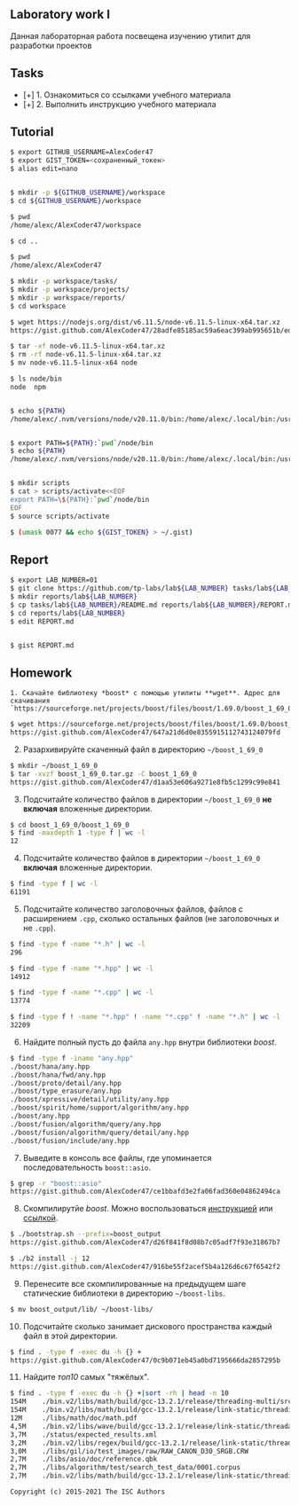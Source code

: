 ## Laboratory work I

Данная лабораторная работа посвещена изучению утилит для разработки проектов

## Tasks

- [+] 1. Ознакомиться со ссылками учебного материала
- [+] 2. Выполнить инструкцию учебного материала


## Tutorial

```bash
$ export GITHUB_USERNAME=AlexCoder47
$ export GIST_TOKEN=<сохраненный_токен>
$ alias edit=nano


$ mkdir -p ${GITHUB_USERNAME}/workspace
$ cd ${GITHUB_USERNAME}/workspace
```

```sh
$ pwd
/home/alexc/AlexCoder47/workspace
```

```sh
$ cd ..
```

```sh
$ pwd
/home/alexc/AlexCoder47
```

```sh
$ mkdir -p workspace/tasks/
$ mkdir -p workspace/projects/
$ mkdir -p workspace/reports/
$ cd workspace
```

```sh
$ wget https://nodejs.org/dist/v6.11.5/node-v6.11.5-linux-x64.tar.xz
https://gist.github.com/AlexCoder47/28adfe85185ac59a6eac399ab995651b/edit
```

```sh
$ tar -xf node-v6.11.5-linux-x64.tar.xz
$ rm -rf node-v6.11.5-linux-x64.tar.xz
$ mv node-v6.11.5-linux-x64 node
```

```sh
$ ls node/bin
node  npm


$ echo ${PATH}
/home/alexc/.nvm/versions/node/v20.11.0/bin:/home/alexc/.local/bin:/usr/local/sbin:/usr/local/bin:/usr/bin:/var/lib/flatpak/exports/bin:/usr/bin/site_perl:/usr/bin/vendor_perl:/usr/bin/core_perl


$ export PATH=${PATH}:`pwd`/node/bin
$ echo ${PATH}
/home/alexc/.nvm/versions/node/v20.11.0/bin:/home/alexc/.local/bin:/usr/local/sbin:/usr/local/bin:/usr/bin:/var/lib/flatpak/exports/bin:/usr/bin/site_perl:/usr/bin/vendor_perl:/usr/bin/core_perl:/home/alexc/AlexCoder47/workspace/node/bin


$ mkdir scripts
$ cat > scripts/activate<<EOF
export PATH=\${PATH}:`pwd`/node/bin
EOF
$ source scripts/activate
```

```sh
$ (umask 0077 && echo ${GIST_TOKEN} > ~/.gist)
```

## Report

```sh
$ export LAB_NUMBER=01
$ git clone https://github.com/tp-labs/lab${LAB_NUMBER} tasks/lab${LAB_NUMBER}
$ mkdir reports/lab${LAB_NUMBER}
$ cp tasks/lab${LAB_NUMBER}/README.md reports/lab${LAB_NUMBER}/REPORT.md
$ cd reports/lab${LAB_NUMBER}
$ edit REPORT.md


$ gist REPORT.md
```

## Homework

	1. Скачайте библиотеку *boost* с помощью утилиты **wget**. Адрес для скачивания `https://sourceforge.net/projects/boost/files/boost/1.69.0/boost_1_69_0.tar.gz`.

```sh
$ wget https://sourceforge.net/projects/boost/files/boost/1.69.0/boost_1_69_0.tar.gz
https://gist.github.com/AlexCoder47/647a21d6d0e8355915112743124079fd
```

2. Разархивируйте скаченный файл в директорию `~/boost_1_69_0`

```sh
$ mkdir ~/boost_1_69_0
$ tar -xvzf boost_1_69_0.tar.gz -C boost_1_69_0
https://gist.github.com/AlexCoder47/d1aa53e606a9271e8fb5c1299c99e841
```

3. Подсчитайте количество файлов в директории `~/boost_1_69_0` **не включая** вложенные директории.

```sh
$ cd boost_1_69_0/boost_1_69_0
$ find -maxdepth 1 -type f | wc -l
12
```

4. Подсчитайте количество файлов в директории `~/boost_1_69_0` **включая** вложенные директории.

```sh
$ find -type f | wc -l
61191
```

5. Подсчитайте количество заголовочных файлов, файлов с расширением `.cpp`, сколько остальных файлов (не заголовочных и не `.cpp`).

```sh
$ find -type f -name "*.h" | wc -l
296

$ find -type f -name "*.hpp" | wc -l
14912

$ find -type f -name "*.cpp" | wc -l
13774

$ find -type f ! -name "*.hpp" ! -name "*.cpp" ! -name "*.h" | wc -l
32209
```

6. Найдите полный пусть до файла `any.hpp` внутри библиотеки *boost*.

```sh
$ find -type f -iname "any.hpp"
./boost/hana/any.hpp
./boost/hana/fwd/any.hpp
./boost/proto/detail/any.hpp
./boost/type_erasure/any.hpp
./boost/xpressive/detail/utility/any.hpp
./boost/spirit/home/support/algorithm/any.hpp
./boost/any.hpp
./boost/fusion/algorithm/query/any.hpp
./boost/fusion/algorithm/query/detail/any.hpp
./boost/fusion/include/any.hpp
```

7. Выведите в консоль все файлы, где упоминается последовательность `boost::asio`.

```sh
$ grep -r "boost::asio"
https://gist.github.com/AlexCoder47/ce1bbafd3e2fa06fad360e04862494ca
```

8. Скомпилирутйе *boost*. Можно воспользоваться [инструкцией](https://www.boost.org/doc/libs/1_61_0/more/getting_started/unix-variants.html#or-build-custom-binaries) или [ссылкой](https://codeyarns.com/2017/01/24/how-to-build-boost-on-linux/).

```sh
$ ./bootstrap.sh --prefix=boost_output
https://gist.github.com/AlexCoder47/d26f841f8d08b7c05adf7f93e31867b7

$ ./b2 install -j 12
https://gist.github.com/AlexCoder47/916be55f2acef5b4a126d6c67f6542f2
```

9. Перенесите все скомпилированные на предыдущем шаге статические библиотеки в директорию `~/boost-libs`.

```sh
$ mv boost_output/lib/ ~/boost-libs/
```
10. Подсчитайте сколько занимает дискового пространства каждый файл в этой директории.

```sh
$ find . -type f -exec du -h {} +
https://gist.github.com/AlexCoder47/0c9b071eb45a0bd7195666da2857295b
```
11. Найдите *топ10* самых "тяжёлых".

```sh
$ find . -type f -exec du -h {} +|sort -rh | head -n 10
154M    ./bin.v2/libs/math/build/gcc-13.2.1/release/threading-multi/src/tr1/pch.hpp.gch
154M    ./bin.v2/libs/math/build/gcc-13.2.1/release/link-static/threading-multi/src/tr1/pch.hpp.gch
12M     ./libs/math/doc/math.pdf
4,5M    ./bin.v2/libs/wave/build/gcc-13.2.1/release/link-static/threadapi-pthread/threading-multi/visibility-hidden/libboost_wave.a
3,7M    ./status/expected_results.xml
3,2M    ./bin.v2/libs/regex/build/gcc-13.2.1/release/link-static/threading-multi/visibility-hidden/libboost_regex.a
3,0M    ./libs/gil/io/test_images/raw/RAW_CANON_D30_SRGB.CRW
2,7M    ./libs/asio/doc/reference.qbk
2,7M    ./libs/algorithm/test/search_test_data/0001.corpus
2,7M    ./bin.v2/libs/math/build/gcc-13.2.1/release/link-static/threading-multi/visibility-hidden/libboost_math_tr1l.a
```

```
Copyright (c) 2015-2021 The ISC Authors
```
